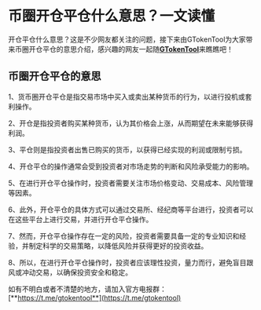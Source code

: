 # 币圈开仓平仓什么意思？一文读懂

开仓平仓什么意思？这是不少网友都关注的问题，接下来由GTokenTool为大家带来币圈开仓平仓的意思介绍，感兴趣的网友一起随[**GTokenTool**](https://www.gtokentool.com)来瞧瞧吧！

## 币圈开仓平仓的意思

1、货币圈开仓平仓是指交易市场中买入或卖出某种货币的行为，以进行投机或套利操作。

2、开仓是指投资者购买某种货币，认为其价格会上涨，从而期望在未来能够获得利润。

3、平仓则是指投资者出售已购买的货币，以获得已经实现的利润或限制亏损。

4、开仓平仓的操作通常会受到投资者对市场走势的判断和风险承受能力的影响。

5、在进行开仓平仓操作时，投资者需要关注市场价格变动、交易成本、风险管理等因素。

6、此外，开仓平仓的具体方式可以通过交易所、经纪商等平台进行，投资者可以在这些平台上进行交易，并进行开仓平仓操作。

7、然而，开仓平仓操作存在一定的风险，投资者需要具备一定的专业知识和经验，并制定科学的交易策略，以降低风险并获得更好的投资收益。

8、所以，在进行开仓平仓操作时，投资者应该理性投资，量力而行，避免盲目跟风或冲动交易，以确保投资安全和稳定。

如有不明白或者不清楚的地方，请加入官方电报群：[**https://t.me/gtokentool**](https://t.me/gtokentool)
